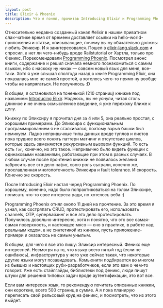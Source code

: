 ```yaml
---
layout: post
title: Elixir & Phoenix
description: Что я понял, прочитав Introducing Elixir и Programming Phoenix.
---
```


Относительно недавно созданный канал #elixir в нашем приватном слак-чатике время от времени доставляет ссылки на hello-world-приложения и статьи, описывающие, почему вы ну обязательно должны любить Эликсир. И я заинтересовался. Пошел в [elixir-lang.slack.com](elixir-lang.slack.com) и спросил, а нет ли чего-нибудь вроде Railstutorial от Хартла, только про Феникс. Порекомендовали [Programming Phoenix](https://pragprog.com/book/phoenix/programming-phoenix). Посмотрел анонс книги, содержание и решил сначала немного познакомиться с самим языком, ибо с наскоку ну никак — совсем новый язык для меня, все-таки. Хотя я уже слышал сполгода назад о книге Programming Elixir, она показалась мне не самой простой, а хотелось чего-то прямо ну вообще чтобы не напрягаться. Не получилось :D

В общем, я остановился на тоненькой (210 страниц) книжке под названием [Introducing Elixir](http://shop.oreilly.com/product/0636920030584.do). Надеюсь, вы не уснули, читая столь длинное и не очень осмысленное введение, я уже перехожу ближе к делу.

Книжку по Эликсиру я прочитал дня за 4 или 5, она реально простая, с хорошими примерами. До Эликсира с функциональным программированием я не сталкивался, поэтому взрыв башки был неминуем. Ладно непривычные типы данных вроде туплов и листов пока труднее всего понять паттерн матчинг и отсутствие циклов, которые здесь заменяются рекурсивным вызовом функций. То есть есть `for`, конечно, но это такое. Непривычно было видеть функции с одинаковыми названиями, работающие при этом в разных случаях. В любом случае после прочтения книжки не появилось желания забросить все это дело нафиг, свою роль сыграли, конечно же, прославленная многопоточность Эликсира и fault tolerance. И скорость. Конечно же скорость.

После Introducing Elixir настал черед Programming Phoenix. По хорошему, конечно, надо было попрактиковаться на голом Эликсире, пописать что-то свое интереса ради, но хотелось веба :)

Programming Phoenix отнял около 11 дней на прочтение. За это время я узнал, как состряпать CRUD, протестировать его, использовать channels, OTP, супервайзинг и все это дело протестировать. Получилось довольно интересно, хотя и понятно, что это все самая-самая поверхность, и настоящее мясо — оно в практике, в работе над реальным кодом, а не синтетикой из книжки, пусть приложение-примери и оказалось не самым унылым.

В общем, для чего я все это пишу: Эликсир интересный. Феникс еще интересней. Несмотря на то, что языку всего пятый год (если не ошибаюсь), инфраструктура у него уже сейчас такая, что некоторые другие языки могут позавидовать. Комьюнити подбирается во многом из бывших и настоящих руби-разработчиков, если это вам о чем-то говорит. Уже есть стайлгайды, библиотеки под феникс, люди пишут штуки для решения типовых задач вроде аутентификации, это вот все.

Если вам интересен язык, то рекомендую почитать описанные книжки, они короткие, всего 500 страниц в сумме. А я пока планирую переписать свой рельсовый круд на феникс, и посмотреть, что из этого выйдет.
